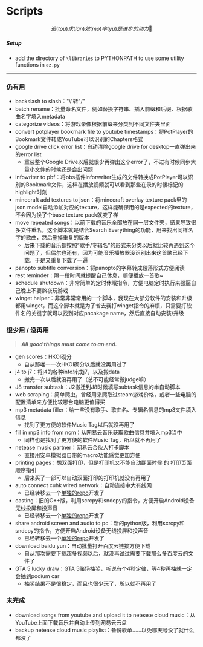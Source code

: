 # Scripts

$$
追(tou)求(lan)效(mo)率(yu)是进步的动力💩
$$

##### Setup
- add the directory of `\libraries` to PYTHONPATH to use some utility functions in `ez.py`

---

### 仍有用

- backslash to slash："\\"转"/"
- batch rename：批量命名文件，例如替换字符串、插入前缀和后缀、根据歌曲名字填入metadata
- categorize videos：将游戏录像根据前缀来分类到不同文件夹里面
- convert potplayer bookmark file to youtube timestamps：将PotPlayer的Bookmark文件转成YouTube可以识别的Chapters格式
- google drive click error list：自动清除google drive for desktop一直弹出来的error list
    - 重装整个Google Drive以后就很少再弹出这个error了，不过有时候同步大量小文件的时候还是会出问题
- infowriter to pbf：将obs插件inforwriter生成的文件转换成PotPlayer可以识别的Bookmark文件，这样在播放视频就可以看到那些在录的时候标记的highlight时刻
- minecraft add textures to json：将minecraft overlay texture pack里的json model自动添加对应的texture，这样能确保用的是expected的texture，不会因为换了个base texture pack就变了样
- move repeated songs：以前下载的音乐全部放在同一层文件夹，结果导致很多文件重名，这个脚本就是结合Search Everything的功能，用来找出同样名字的歌曲，然后删掉重复的版本
    - 后来下载的音乐都按照“歌手/专辑名”的形式来分类以后就比较再遇到这个问题了，但偶尔也还有，因为可能音乐播放器没识别出来这首歌已经下载，于是又重复下载了一遍
- panopto subtitle conversion：将panopto的字幕转成段落形式方便阅读
- rest reminder：隔一段时间就提醒自己休息，顺便播放一首歌~
- schedule shutdown：非常简单的定时休眠指令，方便电脑定时执行来强逼自己晚上不要熬夜玩游戏
- winget helper：非常非常常用的一个脚本，我现在大部分软件的安装和升级都用winget，而这个脚本就是为了省去我打winget指令的麻烦，只需要打软件名的关键字就可以找到对应pacakage name，然后直接自动安装/升级

### 很少用 / 没再用

> ***All good things must come to an end.***
> 
- gen scores：HKOI砌分
    - 自从那唯一一次HKOI砌分以后就没再用过了
- j4 to j7：将j4的各种info转成j7，以及搬data
    - 搬完一次以后就没再用了（总不可能经常搬judge嘛）
- J8 transfer subtask：J2搬迁到J8时候填写subtask信息的半自动脚本
- web scraping：简单爬虫，曾经用来爬取过steam游戏价格，或者一些电脑的配置清单来方便比较哪台电脑更值得买
- mp3 metadata filler：给一些没有歌手、歌曲名、专辑名信息的mp3文件填入信息
    - 找到了更方便的软件Music Tag以后就没再用了
- fill in mp3 info from ncm：从网易云音乐获取歌曲信息并填入mp3当中
    - 同样也是找到了更方便的软件Music Tag，所以就不再用了
- netease music partner：网易云合伙人打卡脚本
    - 直接用安卓模拟器自带的macro功能感觉更加方便
- printing pages：想双面打印，但是打印机又不能自动翻面时候 的 打印页面顺序指引
    - 后来买了一部可以自动双面打印的打印机就没有再用了
- auto connect cuhk wired network：自动连接中大有线网
    - 已经转移去一个[单独的repo](https://github.com/EagleZhen/CUHK-Wired-Network-Auto-Login)开发了
- casting：旧的C++版，利用scrcpy和sndcpy的指令，方便开启Android设备无线投屏和投声音
    - 已经转移去一个[单独的repo](https://github.com/EagleZhen/android-screen-casting)开发了
- share android screen and audio to pc：新的python版，利用scrcpy和sndcpy的指令，方便开启Android设备无线投屏和投声音
    - 已经转移去一个[单独的repo](https://github.com/EagleZhen/android-screen-casting)开发了
- download baidu yun：自动批量打开百度云链接方便下载
    - 自从那次需要下载超多视频以后，就没再试过需要下载那么多百度云的文件了
- GTA 5 lucky draw：GTA 5赌场抽奖，听说有个4秒定律，等4秒再抽就一定会抽到podium car
    - 抽奖结果不是很稳定，而且也很少玩了，所以就不再用了

### 未完成

- download songs from youtube and upload it to netease cloud music：从YouTube上面下载音乐并自动上传到网易云云盘
- backup netease cloud music playlist：备份歌单……以免哪天号没了就什么都没了